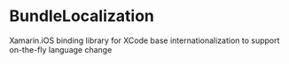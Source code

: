 # BundleLocalization
Xamarin.iOS binding library for XCode base internationalization to support on-the-fly language change
